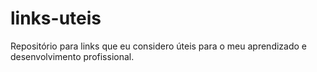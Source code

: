 # links-uteis
Repositório para links que eu considero úteis para o meu aprendizado e desenvolvimento profissional.
